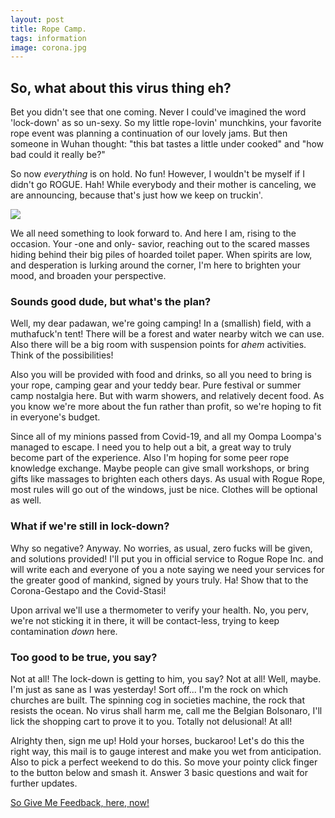 ```yaml
---
layout: post
title: Rope Camp.
tags: information
image: corona.jpg
---
```

## So, what about this virus thing eh?
Bet you didn't see that one coming. Never I could've imagined the word 'lock-down' as so un-sexy. So my little rope-lovin' munchkins, your favorite rope event was planning a continuation of our lovely jams. But then someone in Wuhan thought: "this bat tastes a little under cooked" and "how bad could it really be?"

So now *everything* is on hold. No fun! However, I wouldn't be myself if I didn't go ROGUE. Hah! While everybody and their mother is canceling, we are announcing, because that's just how we keep on truckin'.

![](https://i.imgur.com/lExIebJ.png)


We all need something to look forward to. And here I am, rising to the occasion. Your -one and only- savior, reaching out to the scared masses hiding behind their big piles of hoarded toilet paper. When spirits are low, and desperation is lurking around the corner, I'm here to brighten your mood, and broaden your perspective. 

### Sounds good dude, but what's the plan? 
Well, my dear padawan, we're going camping! In a (smallish) field, with a muthafuck'n tent! There will be a forest and water nearby witch we can use. Also there will be a big room with suspension points for *ahem* activities. Think of the possibilities!

Also you will be provided with food and drinks, so all you need to bring is your rope, camping gear and your teddy bear.
Pure festival or summer camp nostalgia here. But with warm showers, and relatively decent food. As you know we're more about the fun rather than profit, so we're hoping to fit in everyone's budget. 

Since all of my minions passed from Covid-19, and all my Oompa Loompa's managed to escape. I need you to help out a bit, a great way to truly become part of the experience. Also I'm hoping for some peer rope knowledge exchange. Maybe people can give small workshops, or bring gifts like massages to brighten each others days. 
As usual with Rogue Rope, most rules will go out of the windows, just be nice. Clothes will be optional as well.

### What if we're still in lock-down? 
Why so negative? Anyway. No worries, as usual, zero fucks will be given, and solutions provided! I'll put you in official service to Rogue Rope Inc. and will write each and everyone of you a note saying we need your services for the greater good of mankind, signed by yours truly. Ha! Show that to the Corona-Gestapo and the Covid-Stasi!

Upon arrival we'll use a thermometer to verify your health. No, you perv, we're not sticking it in there, it will be contact-less, trying to keep contamination *down* here. 

### Too good to be true, you say? 
Not at all! The lock-down is getting to him, you say? Not at all! Well, maybe. I'm just as sane as I was yesterday! Sort off... I'm the rock on which churches are built. The spinning cog in societies machine, the rock that resists the ocean. No virus shall harm me, call me the Belgian Bolsonaro, I'll lick the shopping cart to prove it to you. Totally not delusional! At all!

Alrighty then, sign me up!
Hold your horses, buckaroo! Let's do this the right way, this mail is to gauge interest and make you wet from anticipation. Also to pick a perfect weekend to do this. So move your pointy click finger to the button below and smash it. Answer 3 basic questions and wait for further updates.
 

[So Give Me Feedback, here, now!](https://docs.google.com/forms/d/e/1FAIpQLSc7sgFfpmuWZ62QI0hnRc2eGW88O_0oe-3zSfcJXgqiQ4BgTg/viewform)
